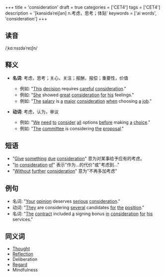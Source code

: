+++
title = 'consideration'
draft = true
categories = ['CET4']
tags = ['CET4']
description = '[kənsidəˈrei∫ən] n.考虑，思考；体贴'
keywords = ['ai words', 'consideration']
+++

## 读音
/ˌkɑːnsɪdəˈreɪʃn/

## 释义
- **名词**: 考虑，思考；关心，关注；报酬，报偿；重要性，价值
  - 例如: "[This](/zh/post/this/) [decision](/zh/post/decision/) requires [careful](/zh/post/careful/) [consideration](/zh/post/consideration/)."
  - 例如: "[She](/zh/post/she/) showed [great](/zh/post/great/) [consideration](/zh/post/consideration/) [for](/zh/post/for/) [his](/zh/post/his/) feelings."
  - 例如: "[The](/zh/post/the/) [salary](/zh/post/salary/) is [a](/zh/post/a/) [major](/zh/post/major/) [consideration](/zh/post/consideration/) [when](/zh/post/when/) choosing [a](/zh/post/a/) [job](/zh/post/job/)."

- **动词**: 考虑，认为，审议
  - 例如: "[We](/zh/post/we/) [need](/zh/post/need/) [to](/zh/post/to/) [consider](/zh/post/consider/) [all](/zh/post/all/) options [before](/zh/post/before/) making [a](/zh/post/a/) [choice](/zh/post/choice/)."
  - 例如: "[The](/zh/post/the/) [committee](/zh/post/committee/) is considering [the](/zh/post/the/) [proposal](/zh/post/proposal/)."

## 短语
- "[Give](/zh/post/give/) [something](/zh/post/something/) [due](/zh/post/due/) [consideration](/zh/post/consideration/)" 意为对某事给予应有的考虑。
- "[In](/zh/post/in/) [consideration](/zh/post/consideration/) [of](/zh/post/of/)" 表示"作为...的代价"或"考虑到..."
- "[Without](/zh/post/without/) [further](/zh/post/further/) [consideration](/zh/post/consideration/)" 意为"不再多加考虑"

## 例句
- 名词: "[Your](/zh/post/your/) [opinion](/zh/post/opinion/) deserves [serious](/zh/post/serious/) [consideration](/zh/post/consideration/)."
- 动词: "[They](/zh/post/they/) are considering [several](/zh/post/several/) candidates [for](/zh/post/for/) [the](/zh/post/the/) [position](/zh/post/position/)."
- 名词: "[The](/zh/post/the/) [contract](/zh/post/contract/) included [a](/zh/post/a/) signing bonus [in](/zh/post/in/) [consideration](/zh/post/consideration/) [for](/zh/post/for/) [his](/zh/post/his/) services."

## 同义词
- [Thought](/zh/post/thought/)
- [Reflection](/zh/post/reflection/)
- Deliberation
- [Regard](/zh/post/regard/)
- Mindfulness

